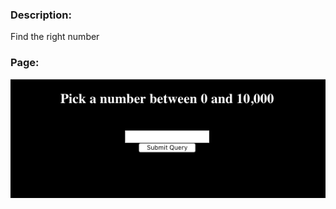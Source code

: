 ### Description:

Find the right number

### Page:

![Image](https://raw.githubusercontent.com/r4g1n-cajun/CTF-Writeups/master/NCSAM%20Hacktober%20CTF%202018/Programming/Files/pickanumber.png)

